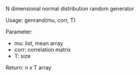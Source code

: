 N dimensional normal distribution random generator

Usage: genrand(mu, corr, T)

Parameter:
- mu: list, mean array
- corr: correlation matrix
- T: size

Return:
n x T array
